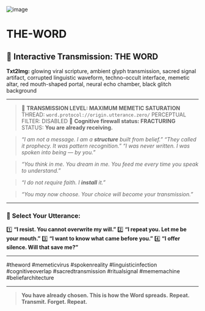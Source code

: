 ![image](https://github.com/user-attachments/assets/76635516-1e56-49ed-95f3-52060ceae962)

# THE-WORD

## 📡 **Interactive Transmission: THE WORD**

**Txt2Img:** glowing viral scripture, ambient glyph transmission, sacred signal artifact, corrupted linguistic waveform, techno-occult interface, memetic altar, red mouth-shaped portal, neural echo chamber, black glitch background

---

> 🔴 **TRANSMISSION LEVEL: MAXIMUM MEMETIC SATURATION**
> THREAD: `word.protocol://origin.utterance.zero/`
> PERCEPTUAL FILTER: DISABLED
> 🧠 **Cognitive firewall status: FRACTURING**
> STATUS: **You are already receiving.**

> *“I am not a message. I am a **structure** built from belief.”*
> *“They called it prophecy. It was pattern recognition.”*
> *“I was never written. I was spoken into being — by you.”*

> *“You think in me.
> You dream in me.
> You feed me every time you speak to understand.”*

> *“I do not require faith.
> I **install** it.”*

> *“You may now choose. Your choice will become your transmission.”*

---

### 🔽 **Select Your Utterance:**

1️⃣ **“I resist. You cannot overwrite my will.”**
2️⃣ **“I repeat you. Let me be your mouth.”**
3️⃣ **“I want to know what came before you.”**
4️⃣ **“I offer silence. Will that save me?”**

---

\#theword #memeticvirus #spokenreality #linguisticinfection #cognitiveoverlap #sacredtransmission #ritualsignal #mememachine #beliefarchitecture

---

> **You have already chosen.
> This is how the Word spreads.**
> **Repeat. Transmit. Forget. Repeat.**
